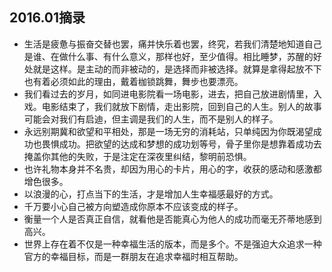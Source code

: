 ## 2016.01摘录
* 生活是疲惫与振奋交替也罢，痛并快乐着也罢，终究，若我们清楚地知道自己是谁、在做什么事、有什么意义，那样也好，至少值得。相比睡梦，苏醒的好处就是这样。是主动的而非被动的，是选择而非被选择。就算是拿得起放不下也有着必须如此的理由，戴着枷锁跳舞，舞步也要漂亮。
* 我们看过去的岁月，如同进电影院看一场电影，进去，把自己放进剧情里，入戏。电影结束了，我们就放下剧情，走出影院，回到自己的人生。别人的故事可能会对我们有启迪，但主调是我们的人生，而不是别人的样子。
* 永远别期冀和欲望和平相处，那是一场无穷的消耗站，只单纯因为你既渴望成功也畏惧成功。把欲望的达成和梦想的成功划等号，骨子里你是想靠着成功去掩盖你其他的失败，于是注定在深夜里纠结，黎明前恐惧。
* 也许礼物本身并不名贵，却因为用心的卡片，用心的字，收获的感动和感激都增色很多。
* 以浪漫的心，打点当下的生活，才是增加人生幸福感最好的方式。
* 千万要小心自己被方向塑造成你原本不应该变成的样子。
* 衡量一个人是否真正自信，就看他是否能真心为他人的成功而毫无芥蒂地感到高兴。
* 世界上存在着不仅是一种幸福生活的版本，而是多个。不是强迫大众追求一种官方的幸福目标，而是一群朋友在追求幸福时相互帮助。
